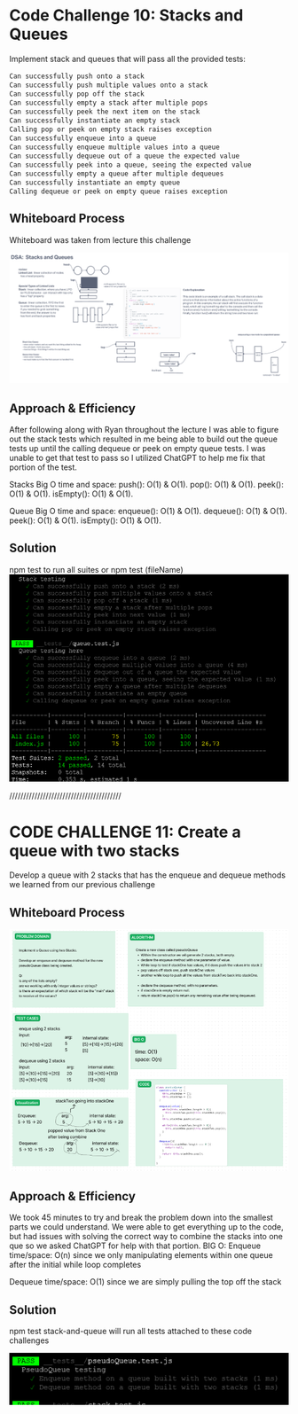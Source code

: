 # Code Challenge 10: Stacks and Queues

Implement stack and queues that will pass all the provided tests:

    Can successfully push onto a stack
    Can successfully push multiple values onto a stack
    Can successfully pop off the stack
    Can successfully empty a stack after multiple pops
    Can successfully peek the next item on the stack
    Can successfully instantiate an empty stack
    Calling pop or peek on empty stack raises exception
    Can successfully enqueue into a queue
    Can successfully enqueue multiple values into a queue
    Can successfully dequeue out of a queue the expected value
    Can successfully peek into a queue, seeing the expected value
    Can successfully empty a queue after multiple dequeues
    Can successfully instantiate an empty queue
    Calling dequeue or peek on empty queue raises exception

## Whiteboard Process

Whiteboard was taken from lecture this challenge

![Alt text](../../assets/Stack&Que-IntroWhiteBoard.png)

## Approach & Efficiency

After following along with Ryan throughout the lecture I was able to figure out the stack tests which resulted in me being able to build out the queue tests up until the calling dequeue or peek on empty queue tests.  I was unable to get that test to pass so I utilized ChatGPT to help me fix that portion of the test.

Stacks Big O time and space:
push(): O(1) & O(1).
pop(): O(1) & O(1).
peek(): O(1) & O(1).
isEmpty(): O(1) & O(1).

Queue Big O time and space:
enqueue(): O(1) & O(1).
dequeue(): O(1) & O(1).
peek(): O(1) & O(1).
isEmpty(): O(1) & O(1).

## Solution

npm test to run all suites or npm test (fileName)
![Alt text](../../assets/Screenshot%202023-05-26%20153405.png)

////////////////////////////////////////

# CODE CHALLENGE 11: Create a queue with two stacks

Develop a queue with 2 stacks that has the enqueue and dequeue methods we learned from our previous challenge

## Whiteboard Process

![Alt text](../../assets/Challenge11Whiteboard.png)
<!-- Embedded whiteboard image -->

## Approach & Efficiency

We took 45 minutes to try and break the problem down into the smallest parts we could understand.  We were able to get everything up to the code, but had issues with solving the correct way to combine the stacks into one que so we asked ChatGPT for help with that portion.
BIG O:
Enqueue
time/space: O(n) since we only manipulating elements within one queue after the initial while loop completes

Dequeue
time/space: O(1) since we are simply pulling the top off the stack

## Solution

npm test stack-and-queue will run all tests attached to these code challenges

![Alt text](../../assets/testsPassingPseudoQueue.png)
